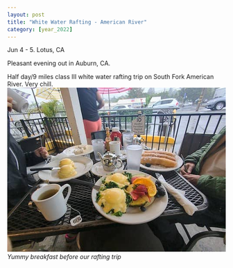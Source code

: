 ```yaml
---
layout: post
title: "White Water Rafting - American River"
category: [year_2022]
---
```

Jun 4 - 5. Lotus, CA

Pleasant evening out in Auburn, CA.

Half day/9 miles class III white water rafting trip on South Fork American River. Very chill.
![](images/whitewater1.jpg)
_Yummy breakfast before our rafting trip_



